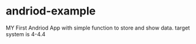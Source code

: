andriod-example
===============

MY First Andriod App with simple function to store and show data.
target system is 4-4.4

